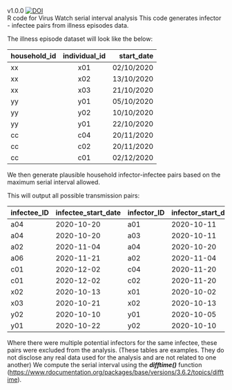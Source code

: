 v1.0.0
[![DOI](https://zenodo.org/badge/DOI/10.5281/zenodo.5101611.svg)](https://doi.org/10.5281/zenodo.5101611)
<br>
R code for Virus Watch serial interval analysis
This code generates infector - infectee pairs from illness episodes data.

The illness episode dataset will look like the below:

| household_id  | individual_id |start_date|
| ------------- |:-------------:| -----:|
|xx      | x01 | 02/10/2020 |
| xx     | x02      |   13/10/2020 |
| xx | x03      |   21/10/2020 |
|yy	|y01	|05/10/2020|
|yy	|y02	|10/10/2020|
|yy	|y01	|22/10/2020|
|cc|	c04|	20/11/2020|
|cc|	c02|	20/11/2020|
|cc	|c01|	02/12/2020|


We then generate plausible household infector-infectee pairs based on the maximum serial interval allowed.

This will output all possible transmission pairs: 

| infectee_ID | infectee_start_date | infector_ID | infector_start_date |
|------------|---------------------|-------------|---------------------|
| a04        | 2020-10-20          | a01         | 2020-10-11          |
| a04        | 2020-10-20          | a03         | 2020-10-11          |
| a02        | 2020-11-04          | a04         | 2020-10-20          |
| a06        | 2020-11-21          | a02         | 2020-11-04          |
| c01        | 2020-12-02          | c04         | 2020-11-20          |
| c01        | 2020-12-02          | c02         | 2020-11-20          |
| x02        | 2020-10-13          | x01         | 2020-10-02          |
| x03        | 2020-10-21          | x02         | 2020-10-13          |
| y02        | 2020-10-10          | y01         | 2020-10-05          |
| y01        | 2020-10-22          | y02         | 2020-10-10          |


Where there were multiple potential infectors for the same infectee, these pairs were excluded from the analysis.
(These tables are examples. They do not disclose any real data used for the analysis and are not related to one another)
We compute the serial interval using the ***difftime()*** function (https://www.rdocumentation.org/packages/base/versions/3.6.2/topics/difftime).

